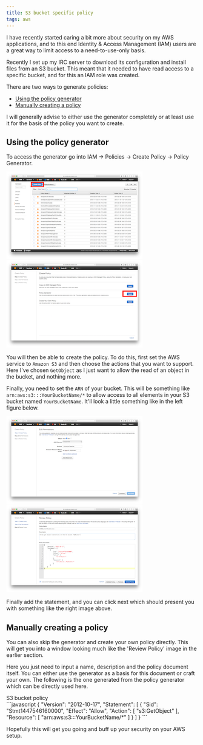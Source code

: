 ```yaml
---
title: S3 bucket specific policy
tags: aws
---
```


I have recently started caring a bit more about security on my AWS
applications, and to this end Identity & Access Management (IAM) users are a great way to limit access to
a need-to-use-only basis.

Recently I set up my IRC server to download its configuration and install files
from an S3 bucket. This meant that it needed to have read access to a specific
bucket, and for this an IAM role was created.

There are two ways to generate policies:

* <a href="#using-the-policy-generator">Using the policy generator</a>
* <a href="#manually-creating-a-policy">Manually creating a policy</a>

I will generally advise to either use the generator completely or at least use
it for the basis of the policy you want to create.


## Using the policy generator
To access the generator go into IAM -> Policies -> Create Policy -> Policy Generator.

<div class="clear two-images">
  <a href="/resources/images/S3-create-policy.png" target="_blank"><img src="/resources/images/S3-create-policy.thumbnail.png" alt="S3 Create Policy" title="S3 Create Policy" /></a>
  <a href="/resources/images/S3-policy-generator.png" target="_blank"><img src="/resources/images/S3-policy-generator.thumbnail.png" alt="S3 Select Policy Generator" title="S3 Select Policy Generator" /></a>
</div>

You will then be able to create the policy. To do this, first set the AWS
service to `Amazon S3` and then choose the actions that you want to support.
Here I've chosen `GetObject` as I just want to allow the read of an object in
the bucket, and nothing more.

Finally, you need to set the `ARN` of your bucket. This will be something like
`arn:aws:s3:::YourBucketName/*` to allow access to all elements in your S3
bucket named `YourBucketName`. It'll look a little something like in the left figure below.

<div class="clear two-images">
  <a href="/resources/images/S3-edit-permissions.png" target="_blank"><img src="/resources/images/S3-edit-permissions.thumbnail.png" alt="S3 Edit Permissions" title="S3 Edit Permissions" /></a>
  <a href="/resources/images/S3-review-policy.png" target="_blank"><img src="/resources/images/S3-review-policy.thumbnail.png" alt="S3 Review Policy" title="S3
Review Policy" /></a>
</div>

Finally add the statement, and you can click next which should present you
with something like the right image above.


## Manually creating a policy
You can also skip the generator and create your own policy directly. This will
get you into a window looking much like the 'Review Policy' image in the
earlier section.

Here you just need to input a name, description and the policy document itself.
You can either use the generator as a basis for this document or craft your
own. The following is the one generated from the policy generator which can be
directly used here.

<div class="snippet-title">S3 bucket policy</div>
```javascript
{
    "Version": "2012-10-17",
    "Statement": [
        {
            "Sid": "Stmt1447546160000",
            "Effect": "Allow",
            "Action": [
                "s3:GetObject"
            ],
            "Resource": [
                "arn:aws:s3:::YourBucketName/*"
            ]
        }
    ]
}
```

Hopefully this will get you going and buff up your security on your AWS setup.

